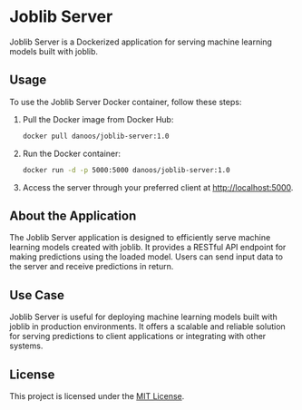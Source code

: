 ﻿# Joblib Server

Joblib Server is a Dockerized application for serving machine learning models built with joblib.

## Usage

To use the Joblib Server Docker container, follow these steps:

1. Pull the Docker image from Docker Hub:

   ```bash
   docker pull danoos/joblib-server:1.0
   ```

2. Run the Docker container:

   ```bash
   docker run -d -p 5000:5000 danoos/joblib-server:1.0
   ```

3. Access the server through your preferred client at [http://localhost:5000](http://localhost:5000).

## About the Application

The Joblib Server application is designed to efficiently serve machine learning models created with joblib. It provides a RESTful API endpoint for making predictions using the loaded model. Users can send input data to the server and receive predictions in return.

## Use Case

Joblib Server is useful for deploying machine learning models built with joblib in production environments. It offers a scalable and reliable solution for serving predictions to client applications or integrating with other systems.

## License

This project is licensed under the [MIT License](LICENSE).
